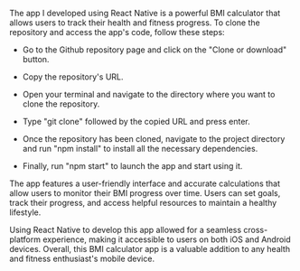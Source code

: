 The app I developed using React Native is a powerful BMI calculator that allows users to track their health and fitness progress. To clone the repository and access the app's code, follow these steps:

* Go to the Github repository page and click on the "Clone or download" button.

* Copy the repository's URL.

* Open your terminal and navigate to the directory where you want to clone the repository.

* Type "git clone" followed by the copied URL and press enter.

* Once the repository has been cloned, navigate to the project directory and run "npm install" to install all the necessary dependencies.

* Finally, run "npm start" to launch the app and start using it.

The app features a user-friendly interface and accurate calculations that allow users to monitor their BMI progress over time. Users can set goals, track their progress, and access helpful resources to maintain a healthy lifestyle.

Using React Native to develop this app allowed for a seamless cross-platform experience, making it accessible to users on both iOS and Android devices. Overall, this BMI calculator app is a valuable addition to any health and fitness enthusiast's mobile device.
